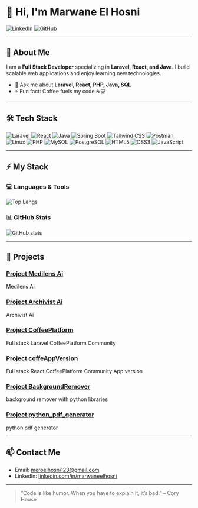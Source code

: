 # 👋 Hi, I'm Marwane El Hosni

[![LinkedIn](https://img.shields.io/badge/LinkedIn-0A66C2?style=flat-square&logo=linkedin&logoColor=white)](https://www.linkedin.com/in/marwaneelhosni/)
[![GitHub](https://img.shields.io/badge/GitHub-100000?style=flat-square&logo=github&logoColor=white)](https://github.com/theelh)

---

## 🚀 About Me
I am a **Full Stack Developer** specializing in **Laravel, React, and Java**. I build scalable web applications and enjoy learning new technologies.  

- 💬 Ask me about **Laravel, React, PHP, Java, SQL**  
- ⚡ Fun fact: Coffee fuels my code ☕💻  

---

## 🛠️ Tech Stack

![Laravel](https://img.shields.io/badge/-Laravel-FF2D20?style=flat-square&logo=laravel&logoColor=white)
![React](https://img.shields.io/badge/-React-61DAFB?style=flat-square&logo=react&logoColor=white)
![Java](https://img.shields.io/badge/-Java-007396?style=flat-square&logo=java&logoColor=white)
![Spring Boot](https://img.shields.io/badge/-SpringBoot-6DB33F?style=flat-square&logo=spring&logoColor=white)
![Tailwind CSS](https://img.shields.io/badge/-TailwindCSS-06B6D4?style=flat-square&logo=tailwind-css&logoColor=white)
![Postman](https://img.shields.io/badge/-Postman-FF6C37?style=flat-square&logo=postman&logoColor=white)
![Linux](https://img.shields.io/badge/-Linux-FCC624?style=flat-square&logo=linux&logoColor=black)
![PHP](https://img.shields.io/badge/-PHP-777BB4?style=flat-square&logo=php&logoColor=white)
![MySQL](https://img.shields.io/badge/-MySQL-4479A1?style=flat-square&logo=mysql&logoColor=white)
![PostgreSQL](https://img.shields.io/badge/-PostgreSQL-336791?style=flat-square&logo=postgresql&logoColor=white)
![HTML5](https://img.shields.io/badge/-HTML5-E34F26?style=flat-square&logo=html5&logoColor=white)
![CSS3](https://img.shields.io/badge/-CSS3-1572B6?style=flat-square&logo=css3&logoColor=white)
![JavaScript](https://img.shields.io/badge/-JavaScript-F7DF1E?style=flat-square&logo=javascript&logoColor=black)

---

## ⚡ My Stack

### 💻 Languages & Tools
![Top Langs](https://github-readme-stats.vercel.app/api/top-langs/?username=theelh&layout=compact&theme=radical)

### 📊 GitHub Stats
![GitHub stats](https://github-readme-stats.vercel.app/api?username=theelh&show_icons=true&theme=radical)

---

## 🌟 Projects

### [Project Medilens Ai](https://github.com/theelh/MediLensAI)
Medilens Ai

### [Project Archivist Ai](https://github.com/theelh/archivist-ai)
Archivist Ai

### [Project CoffeePlatform](https://github.com/theelh/CoffeePlatform)
Full stack Laravel CoffeePlatform Community

### [Project coffeAppVersion](https://github.com/theelh/coffeAppVersion)
Full stack React CoffeePlatform Community App version

### [Project BackgroundRemover](https://github.com/theelh/BackgroundRemover)
background remover with python libraries

### [Project python_pdf_generator](https://github.com/theelh/python_pdf_generator)
python pdf generator

---

## 📫 Contact Me
- Email: [meroelhosni123@gmail.com](mailto:meroelhosni123@gmail.com)
- LinkedIn: [linkedin.com/in/marwaneelhosni](https://www.linkedin.com/in/marwaneelhosni/)

---

> “Code is like humor. When you have to explain it, it’s bad.” – Cory House
